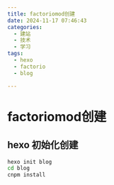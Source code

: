 ```yaml
---
title: factoriomod创建
date: 2024-11-17 07:46:43
categories:
  - 建站
  - 技术
  - 学习
tags:
  - hexo
  - factorio
  - blog

---
```


# factoriomod创建

## hexo 初始化创建

```bash
hexo init blog
cd blog
cnpm install
```